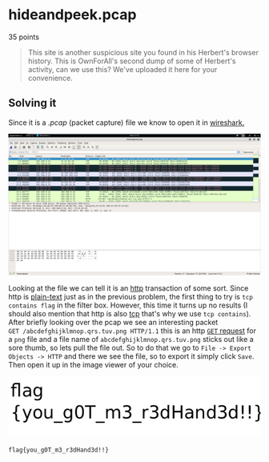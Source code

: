 # hideandpeek.pcap
35 points
>This site is another suspicious site you found in his Herbert's browser history.
>This is OwnForAll's second dump of some of Herbert's activity, can we use this?
>We've uploaded it here for your convenience.
## Solving it
Since it is a *.pcap* (packet capture) file we know to open it in [wireshark.](https://www.wireshark.org/)

![hideandpeek](https://github.com/DigiBrkr/csaw_hsf_qualifier_2017_hideandpeek.pcap_35/blob/master/screenshot1.PNG?raw=true)

Looking at the file we can tell it is an [http](https://en.wikipedia.org/wiki/Hypertext_Transfer_Protocol) transaction of some sort. Since http is [plain-text](https://en.wikipedia.org/wiki/Plain_text) just as in the previous problem, the first thing to try is `tcp contains flag` in the filter box. However, this time it turns up no results (I should also mention that http is also [tcp](https://en.wikipedia.org/wiki/Transmission_Control_Protocol) that's why we use `tcp contains`).
After briefly looking over the pcap we see an interesting packet  
`GET /abcdefghijklmnop.qrs.tuv.png HTTP/1.1`
this is an http [`GET` request](https://www.w3.org/Protocols/rfc2616/rfc2616-sec9.html#sec9.3) for a `png` file and a file name of `abcdefghijklmnop.qrs.tuv.png` sticks out like a sore thumb, so lets pull the file out.
So to do that we go to `File -> Export Objects -> HTTP` and there we see the file, so to export it simply click `Save`. Then open it up in the image viewer of your choice.


![image2](https://github.com/DigiBrkr/csaw_hsf_qualifier_2017_hideandpeek.pcap_35/blob/master/abcdefghijklmnop.qrs.tuv%20-%20fixed.png?raw=true)

`flag{you_g0T_m3_r3dHand3d!!} `

